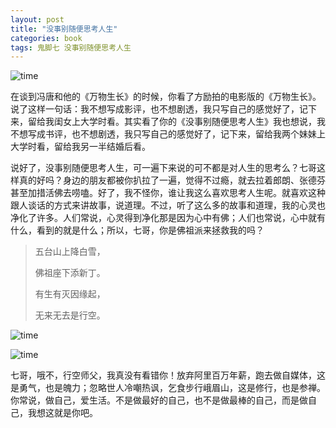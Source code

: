 ```yaml
---
layout: post
title: "没事别随便思考人生"
categories: book
tags: 鬼脚七 没事别随便思考人生
---
```


![time](http://ww3.sinaimg.cn/large/9e68a475gw1f1ipw277rkj20zk0k0abg.jpg)

在谈到冯唐和他的《万物生长》的时候，你看了方励拍的电影版的《万物生长》。说了这样一句话：我不想写成影评，也不想剧透，我只写自己的感觉好了，记下来，留给我闺女上大学时看。其实看了你的《没事别随便思考人生》我也想说，我不想写成书评，也不想剧透，我只写自己的感觉好了，记下来，留给我两个妹妹上大学时看，留给我另一半结婚后看。

说好了，没事别随便思考人生，可一遍下来说的可不都是对人生的思考么？七哥这样真的好吗？身边的朋友都被你扒拉了一遍，觉得不过瘾，就去拉着郎朗、张德芬甚至加措活佛去唠嗑。好了，我不怪你，谁让我这么喜欢思考人生呢。就喜欢这种跟人谈话的方式来讲故事，说道理。不过，听了这么多的故事和道理，我的心灵也净化了许多。人们常说，心灵得到净化那是因为心中有佛；人们也常说，心中就有什么，看到的就是什么；所以，七哥，你是佛祖派来拯救我的吗？

> 五台山上降白雪，
>
> 佛祖座下添新丁。
>
> 有生有灭因缘起，
>
> 无来无去是行空。

![time](http://ww1.sinaimg.cn/bmiddle/3d5b0116jw1ezhmo6y0u8j21w02ioqv5.jpg)

![time](http://ww3.sinaimg.cn/bmiddle/3d5b0116jw1ezhmnzwhjuj22io1w04qr.jpg)


七哥，哦不，行空师父，我真没有看错你！放弃阿里百万年薪，跑去做自媒体，这是勇气，也是魄力；忽略世人冷嘲热讽，乞食步行峨眉山，这是修行，也是参禅。你常说，做自己，爱生活。不是做最好的自己，也不是做最棒的自己，而是做自己，我想这就是你吧。